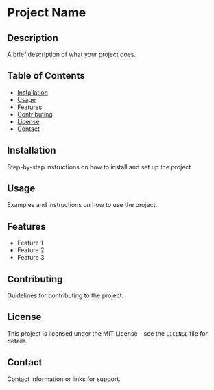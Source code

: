 # Project Name

## Description
A brief description of what your project does.

## Table of Contents
- [Installation](#installation)
- [Usage](#usage)
- [Features](#features)
- [Contributing](#contributing)
- [License](#license)
- [Contact](#contact)

## Installation
Step-by-step instructions on how to install and set up the project.

## Usage
Examples and instructions on how to use the project.

## Features
- Feature 1
- Feature 2
- Feature 3

## Contributing
Guidelines for contributing to the project.

## License
This project is licensed under the MIT License - see the `LICENSE` file for details.

## Contact
Contact information or links for support.